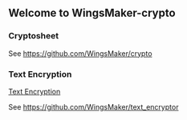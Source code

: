 ## Welcome to WingsMaker-crypto

### Cryptosheet

See https://github.com/WingsMaker/crypto

### Text Encryption

[Text Encryption](https://wingsmaker.github.io/crypto/crypto.html)

See https://github.com/WingsMaker/text_encryptor
